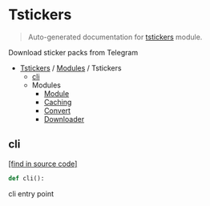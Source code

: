 # Tstickers

> Auto-generated documentation for [tstickers](../../../tstickers/__init__.py) module.

Download sticker packs from Telegram

- [Tstickers](../README.md#tstickers-index) / [Modules](../MODULES.md#tstickers-modules) / Tstickers
    - [cli](#cli)
    - Modules
        - [Module](module.md#module)
        - [Caching](caching.md#caching)
        - [Convert](convert.md#convert)
        - [Downloader](downloader.md#downloader)

## cli

[[find in source code]](../../../tstickers/__init__.py#L12)

```python
def cli():
```

cli entry point
